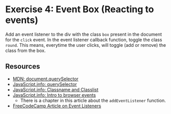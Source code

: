 # Exercise 4: Event Box (Reacting to events)

Add an event listener to the div with the class `box` present in the document for the `click` event.
In the event listener callback function, toggle the class `round`.
This means, everytime the user clicks, will toggle (add or remove) the class from the box.

## Resources

- [MDN: document.querySelector](https://developer.mozilla.org/en-US/docs/Web/API/Document/querySelector)
- [JavaScript.info: querySelector](https://javascript.info/searching-elements-dom#querySelector)
- [JavaScript.info: Classname and Classlist](https://javascript.info/styles-and-classes#classname-and-classlist)
- [JavaScript.info: Intro to browser events](https://javascript.info/introduction-browser-events#addeventlistener)
  - There is a chapter in this article about the `addEventListener` function.
- [FreeCodeCamp Article on Event Listeners](https://www.freecodecamp.org/news/javascript-addeventlistener-example-code/)
